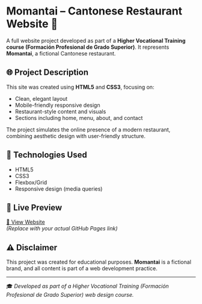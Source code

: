 # Momantai – Cantonese Restaurant Website 🥢

A full website project developed as part of a **Higher Vocational Training course (Formación Profesional de Grado Superior)**. It represents **Momantai**, a fictional Cantonese restaurant.

## 🌐 Project Description

This site was created using **HTML5** and **CSS3**, focusing on:
- Clean, elegant layout
- Mobile-friendly responsive design
- Restaurant-style content and visuals
- Sections including home, menu, about, and contact

The project simulates the online presence of a modern restaurant, combining aesthetic design with user-friendly structure.

## 🔧 Technologies Used

- HTML5
- CSS3
- Flexbox/Grid
- Responsive design (media queries)

## 🚀 Live Preview

[🔗 View Website](https://tu-usuario.github.io/momantai-website/)  
_(Replace with your actual GitHub Pages link)_

## ⚠️ Disclaimer

This project was created for educational purposes. **Momantai** is a fictional brand, and all content is part of a web development practice.

---

🎓 *Developed as part of a Higher Vocational Training (Formación Profesional de Grado Superior) web design course.*

